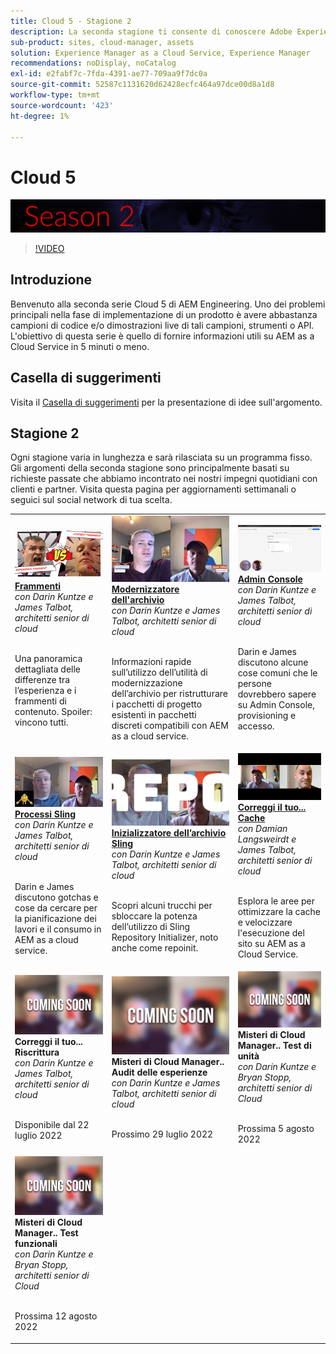 ```yaml
---
title: Cloud 5 - Stagione 2
description: La seconda stagione ti consente di conoscere Adobe Experience Manager (AEM) as a Cloud Service dagli esperti tecnici di Adobe che lo costruiscono e dai servizi esperti che lo forniscono.
sub-product: sites, cloud-manager, assets
solution: Experience Manager as a Cloud Service, Experience Manager
recommendations: noDisplay, noCatalog
exl-id: e2fabf7c-7fda-4391-ae77-709aa9f7dc0a
source-git-commit: 52587c1131620d62428ecfc464a97dce00d8a1d8
workflow-type: tm+mt
source-wordcount: '423'
ht-degree: 1%

---
```


# Cloud 5

![Serie di esperti AEM](./imgs/masthead-s2.png)
>[!VIDEO](https://video.tv.adobe.com/v/343127)

## Introduzione

Benvenuto alla seconda serie Cloud 5 di AEM Engineering. Uno dei problemi principali nella fase di implementazione di un prodotto è avere abbastanza campioni di codice e/o dimostrazioni live di tali campioni, strumenti o API. L&#39;obiettivo di questa serie è quello di fornire informazioni utili su AEM as a Cloud Service in 5 minuti o meno.

## Casella di suggerimenti

Visita il [Casella di suggerimenti](https://forms.office.com/r/74P5Xz4UH0) per la presentazione di idee sull&#39;argomento.

## Stagione 2

Ogni stagione varia in lunghezza e sarà rilasciata su un programma fisso. Gli argomenti della seconda stagione sono principalmente basati su richieste passate che abbiamo incontrato nei nostri impegni quotidiani con clienti e partner. Visita questa pagina per aggiornamenti settimanali o seguici sul social network di tua scelta.

<table>
    <tr>
        <td>
            <a href="season-2/cloud5-experience-v-content-fragments.md">
                <img alt="Frammenti" src="./imgs/s2/000-thumb.png"/>
            </a>
            <div>
                <a href="season-2/cloud5-experience-v-content-fragments.md"><strong>Frammenti</strong></a>        
                <br/><em>con Darin Kuntze e James Talbot, architetti senior di cloud</em>
            </div>
            <p>
                <br/>
                Una panoramica dettagliata delle differenze tra l’esperienza e i frammenti di contenuto. Spoiler: vincono tutti.
            </p>
        </td>   
         <td>
            <a href="season-2/cloud5-repo-modernizer.md">
                 <img alt="Modernizzatore dell'archivio" src="./imgs/s2/001-thumb.png"/>
            </a>
            <div>
                <a href="season-2/cloud5-repo-modernizer.md"><strong>Modernizzatore dell'archivio</strong></a> 
               <br/><em>con Darin Kuntze e James Talbot, architetti senior di cloud</em>
            </div>
            <p>
                <br/>
                Informazioni rapide sull’utilizzo dell’utilità di modernizzazione dell’archivio per ristrutturare i pacchetti di progetto esistenti in pacchetti discreti compatibili con AEM as a cloud service.
            </p>
         </td>
         <td>
            <a href="season-2/cloud5-admin-console.md">
                 <img alt="Admin Console" src="./imgs/s2/002-thumb.png"/>
            </a>
            <div>
                  <a href="season-2/cloud5-admin-console.md"><strong>Admin Console</strong></a>
               <br/><em>con Darin Kuntze e James Talbot, architetti senior di cloud</em>
            </div>
            <p>
            <br/>
               Darin e James discutono alcune cose comuni che le persone dovrebbero sapere su Admin Console, provisioning e accesso.
            </p>
         </td> 
  </tr>
  <tr>
         <td>
            <a href="season-2/cloud5-sling-job-scheduler.md">
                 <img alt="Processi Sling" src="./imgs/s2/003-thumb.png"/>
            </a>
            <div>
                  <a href="season-2/cloud5-sling-job-scheduler.md"><strong>Processi Sling</strong></a>
               <br/><em>con Darin Kuntze e James Talbot, architetti senior di cloud</em>
            </div>
            <p>
            <br/>
               Darin e James discutono gotchas e cose da cercare per la pianificazione dei lavori e il consumo in AEM as a cloud service.
            </p>
         </td> 
         <td>
            <a href="season-2/cloud5-repoinit.md">
                 <img alt="Inizializzatore repository (reindirizzamento)" src="./imgs/s2/004-thumb.png"/>
            </a>
            <div>
                  <a href="season-2/cloud5-repoinit.md"><strong>Inizializzatore dell’archivio Sling</strong></a>
               <br/><em>con Darin Kuntze e James Talbot, architetti senior di cloud</em>
            </div>
            <p>
            <br/>
              Scopri alcuni trucchi per sbloccare la potenza dell’utilizzo di Sling Repository Initializer, noto anche come repoinit.
            </p>
         </td>   
     <td>
            <a href="season-2/cloud5-fix-your-cache.md">
               <img alt="Correggi la cache" src="./imgs/s2/005-thumb.png"/>
            </a>
      <div>
         <a href="season-2/cloud5-fix-your-cache.md"><strong>Correggi il tuo... Cache</strong></a>
         <br/><em>con Damian Langsweirdt e James Talbot, architetti senior di cloud</em>
      </div>
      <p>
         <br/>
             Esplora le aree per ottimizzare la cache e velocizzare l'esecuzione del sito su AEM as a Cloud Service.
      </p>
   </td> 
  </tr>
<tr>
   <td>
            <img alt="Correggi il tuo... Riscrittura" src="./imgs/coming-soon.png"/>
      <div>
            <strong>Correggi il tuo... Riscrittura</strong>
         <br/><em>con Darin Kuntze e James Talbot, architetti senior di cloud</em>
      </div>
      <p>
        <br/>
         Disponibile dal 22 luglio 2022
      </p>
     </td>   
     <td>
            <img alt="Misteri di Cloud Manager.. Audit delle esperienze" src="./imgs/coming-soon.png"/>
      <div>
            <strong>Misteri di Cloud Manager.. Audit delle esperienze</strong>
         <br/><em>con Darin Kuntze e James Talbot, architetti senior di cloud</em>
      </div>
      <p>
        <br/>
        Prossimo 29 luglio 2022
      </p>
   </td>
     <td>
            <img alt="Misteri di Cloud Manager.. Test di unità" src="./imgs/coming-soon.png"/>
      <div>
            <strong>Misteri di Cloud Manager.. Test di unità</strong>
         <br/><em>con Darin Kuntze e Bryan Stopp, architetti senior di Cloud</em>
      </div>
      <p>
        <br/>
         Prossima 5 agosto 2022
      </p>
   </td> 
  </tr>
    <tr>
        <td>
                <img alt="Misteri di Cloud Manager.. Test funzionali" src="./imgs/coming-soon.png"/>
            <div>
                <strong>Misteri di Cloud Manager.. Test funzionali</strong><br/>        
                <em>con Darin Kuntze e Bryan Stopp, architetti senior di Cloud</em>
            </div>
            <p><br/>
                Prossima 12 agosto 2022
            </p>
        </td>
        <td></td>
        <td></td>
    </tr>
</table>
